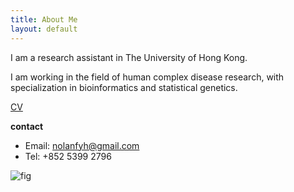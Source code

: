 ```yaml
---
title: About Me
layout: default
---
```


I am a research assistant in The University of Hong Kong.    

I am working in the field of human complex disease research, with specialization in bioinformatics and statistical genetics.
  
[CV](http://felixfan.github.io/cv/)    

**contact**     

* Email: nolanfyh@gmail.com     
* Tel:   +852 5399 2796      

![fig](https://dl.dropboxusercontent.com/u/8272421/about.png)     
